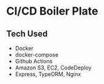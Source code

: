 # CI/CD Boiler Plate

## Tech Used
- Docker
- docker-compose
- Github Actions
- Amazon S3, EC2, CodeDeploy
- Express, TypeORM, Nginx
